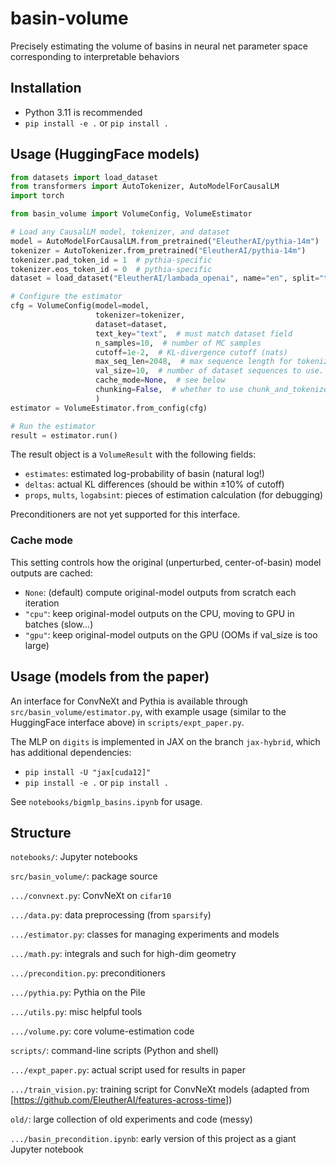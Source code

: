 # basin-volume
Precisely estimating the volume of basins in neural net parameter space corresponding to interpretable behaviors


## Installation

* Python 3.11 is recommended
* `pip install -e .` or `pip install .`


## Usage (HuggingFace models)

```python
from datasets import load_dataset
from transformers import AutoTokenizer, AutoModelForCausalLM
import torch

from basin_volume import VolumeConfig, VolumeEstimator

# Load any CausalLM model, tokenizer, and dataset
model = AutoModelForCausalLM.from_pretrained("EleutherAI/pythia-14m")
tokenizer = AutoTokenizer.from_pretrained("EleutherAI/pythia-14m")
tokenizer.pad_token_id = 1  # pythia-specific
tokenizer.eos_token_id = 0  # pythia-specific
dataset = load_dataset("EleutherAI/lambada_openai", name="en", split="test", trust_remote_code=True)

# Configure the estimator
cfg = VolumeConfig(model=model, 
                   tokenizer=tokenizer, 
                   dataset=dataset, 
                   text_key="text",  # must match dataset field
                   n_samples=10,  # number of MC samples
                   cutoff=1e-2,  # KL-divergence cutoff (nats)
                   max_seq_len=2048,  # max sequence length for tokenizer or chunk_and_tokenize
                   val_size=10,  # number of dataset sequences to use. default (None) uses all.
                   cache_mode=None,  # see below
                   chunking=False,  # whether to use chunk_and_tokenize
                   )
estimator = VolumeEstimator.from_config(cfg)

# Run the estimator
result = estimator.run()
```

The result object is a `VolumeResult` with the following fields:

* `estimates`: estimated log-probability of basin (natural log!)
* `deltas`: actual KL differences (should be within ±10% of cutoff)
* `props`, `mults`, `logabsint`: pieces of estimation calculation (for debugging)

Preconditioners are not yet supported for this interface.


### Cache mode

This setting controls how the original (unperturbed, center-of-basin) model outputs are cached:
* `None`: (default) compute original-model outputs from scratch each iteration
* `"cpu"`: keep original-model outputs on the CPU, moving to GPU in batches (slow...)
* `"gpu"`: keep original-model outputs on the GPU (OOMs if val_size is too large)


## Usage (models from the paper)

An interface for ConvNeXt and Pythia is available through `src/basin_volume/estimator.py`, with example usage (similar to the HuggingFace interface above) in `scripts/expt_paper.py`.

The MLP on `digits` is implemented in JAX on the branch `jax-hybrid`, which has additional dependencies:

* `pip install -U "jax[cuda12]"`
* `pip install -e .` or `pip install .`

See `notebooks/bigmlp_basins.ipynb` for usage.


## Structure

`notebooks/`: Jupyter notebooks

`src/basin_volume/`: package source

`.../convnext.py`: ConvNeXt on `cifar10`

`.../data.py`: data preprocessing (from `sparsify`)

`.../estimator.py`: classes for managing experiments and models

`.../math.py`: integrals and such for high-dim geometry

`.../precondition.py`: preconditioners

`.../pythia.py`: Pythia on the Pile

`.../utils.py`: misc helpful tools

`.../volume.py`: core volume-estimation code

`scripts/`: command-line scripts (Python and shell)

`.../expt_paper.py`: actual script used for results in paper

`.../train_vision.py`: training script for ConvNeXt models (adapted from [https://github.com/EleutherAI/features-across-time])

`old/`: large collection of old experiments and code (messy)

`.../basin_precondition.ipynb`: early version of this project as a giant Jupyter notebook

